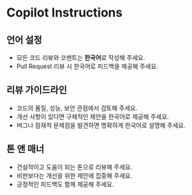# Copilot Instructions

## 언어 설정
- 모든 코드 리뷰와 코멘트는 **한국어**로 작성해 주세요.
- Pull Request 리뷰 시 한국어로 피드백을 제공해 주세요.

## 리뷰 가이드라인
- 코드의 품질, 성능, 보안 관점에서 검토해 주세요.
- 개선 사항이 있다면 구체적인 제안을 한국어로 제공해 주세요.
- 버그나 잠재적 문제점을 발견하면 명확하게 한국어로 설명해 주세요.

## 톤 앤 매너
- 건설적이고 도움이 되는 톤으로 리뷰해 주세요.
- 비판보다는 개선을 위한 제안에 집중해 주세요.
- 긍정적인 피드백도 함께 제공해 주세요.